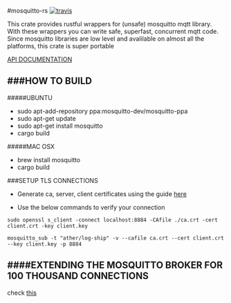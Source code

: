 #mosquitto-rs [![travis](https://travis-ci.org/kteza1/mosquitto-rs.svg?branch=master)](https://travis-ci.org/kteza1/mosquitto-rs)

This crate provides rustful wrappers for (unsafe) mosquitto mqtt library.
With these wrappers you can write safe, superfast, concurrent mqtt code.
Since mosquitto libraries are low level and avalilable on almost all the platforms, this crate is super portable
  
[API DOCUMENTATION](http://kteza1.github.io/mosquitto-rs/rustdoc/mosquitto/)


###HOW TO BUILD
---

#####UBUNTU
* sudo apt-add-repository ppa:mosquitto-dev/mosquitto-ppa
* sudo apt-get update
* sudo apt-get install mosquitto
* cargo build


#####MAC OSX
* brew install mosquitto
* cargo build


###SETUP TLS CONNECTIONS

* Generate ca, server, client certificates using the guide [here](http://rockingdlabs.dunmire.org/exercises-experiments/ssl-client-certs-to-secure-mqtt)

* Use the below commands to verify your connection
```
sudo openssl s_client -connect localhost:8884 -CAfile ./ca.crt -cert client.crt -key client.key
```
```
mosquitto_sub -t "ather/log-ship" -v --cafile ca.crt --cert client.crt --key client.key -p 8884
```


####EXTENDING THE MOSQUITTO BROKER FOR 100 THOUSAND CONNECTIONS
---

check [this](https://lists.launchpad.net/mosquitto-users/msg00163.html)
